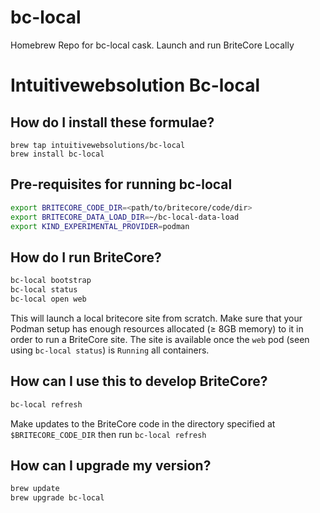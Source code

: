 # bc-local
Homebrew Repo for bc-local cask. Launch and run BriteCore Locally

# Intuitivewebsolution Bc-local

## How do I install these formulae?

```
brew tap intuitivewebsolutions/bc-local
brew install bc-local
```

## Pre-requisites for running bc-local

```sh
export BRITECORE_CODE_DIR=<path/to/britecore/code/dir>
export BRITECORE_DATA_LOAD_DIR=~/bc-local-data-load
export KIND_EXPERIMENTAL_PROVIDER=podman
```

## How do I run BriteCore?

```sh
bc-local bootstrap
bc-local status
bc-local open web
```

This will launch a local britecore site from scratch. Make sure that your Podman setup has enough resources allocated (≥ 8GB memory) to it in order to run a BriteCore site. The site is available once the `web` pod (seen using `bc-local status`) is `Running` all containers.

## How can I use this to develop BriteCore?

```sh
bc-local refresh
```

Make updates to the BriteCore code in the directory specified at `$BRITECORE_CODE_DIR` then run `bc-local refresh`

## How can I upgrade my version?

```sh
brew update
brew upgrade bc-local
```